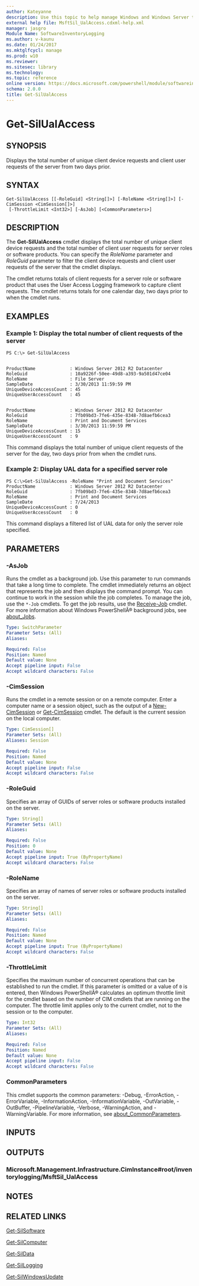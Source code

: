 ```yaml
---
author: Kateyanne
description: Use this topic to help manage Windows and Windows Server technologies with Windows PowerShell.
external help file: MsftSil_UalAccess.cdxml-help.xml
manager: jasgro
Module Name: SoftwareInventoryLogging
ms.author: v-kaunu
ms.date: 01/24/2017
ms.mktglfcycl: manage
ms.prod: w10
ms.reviewer: 
ms.sitesec: library
ms.technology: 
ms.topic: reference
online version: https://docs.microsoft.com/powershell/module/softwareinventorylogging/get-silualaccess?view=windowsserver2022-ps&wt.mc_id=ps-gethelp
schema: 2.0.0
title: Get-SilUalAccess
---
```


# Get-SilUalAccess

## SYNOPSIS
Displays the total number of unique client device requests and client user requests of the server from two days prior.

## SYNTAX

```
Get-SilUalAccess [[-RoleGuid] <String[]>] [-RoleName <String[]>] [-CimSession <CimSession[]>]
 [-ThrottleLimit <Int32>] [-AsJob] [<CommonParameters>]
```

## DESCRIPTION
The **Get-SilUalAccess** cmdlet displays the total number of unique client device requests and the total number of client user requests for server roles or software products.
You can specify the *RoleName* parameter and *RoleGuid* parameter to filter the client device requests and client user requests of the server that the cmdlet displays.

The cmdlet returns totals of client requests for a server role or software product that uses the User Access Logging framework to capture client requests.
The cmdlet returns totals for one calendar day, two days prior to when the cmdlet runs.

## EXAMPLES

### Example 1: Display the total number of client requests of the server
```
PS C:\> Get-SilUalAccess


ProductName             : Windows Server 2012 R2 Datacenter
RoleGuid                : 10a9226f-50ee-49d8-a393-9a501d47ce04
RoleName                : File Server
SampleDate              : 3/30/2013 11:59:59 PM
UniqueDeviceAccessCount : 45
UniqueUserAccessCount   : 45


ProductName             : Windows Server 2012 R2 Datacenter
RoleGuid                : 7fb09bd3-7fe6-435e-8348-7d8aefb6cea3
RoleName                : Print and Document Services
SampleDate              : 3/30/2013 11:59:59 PM
UniqueDeviceAccessCount : 15
UniqueUserAccessCount   : 9
```

This command displays the total number of unique client requests of the server for the day, two days prior from when the cmdlet runs.

### Example 2: Display UAL data for a specified server role
```
PS C:\>Get-SilUalAccess -RoleName "Print and Document Services"
ProductName             : Windows Server 2012 R2 Datacenter
RoleGuid                : 7fb09bd3-7fe6-435e-8348-7d8aefb6cea3
RoleName                : Print and Document Services
SampleDate              : 7/24/2013
UniqueDeviceAccessCount : 0
UniqueUserAccessCount   : 0
```

This command displays a filtered list of UAL data for only the server role specified.

## PARAMETERS

### -AsJob
Runs the cmdlet as a background job.
Use this parameter to run commands that take a long time to complete. 
 The cmdlet immediately returns an object that represents the job and then displays the command prompt.
You can continue to work in the session while the job completes.
To manage the job, use the `*-Job` cmdlets.
To get the job results, use the [Receive-Job](https://go.microsoft.com/fwlink/?LinkID=113372) cmdlet. 
 For more information about Windows PowerShellÂ® background jobs, see [about_Jobs](https://go.microsoft.com/fwlink/?LinkID=113251).

```yaml
Type: SwitchParameter
Parameter Sets: (All)
Aliases: 

Required: False
Position: Named
Default value: None
Accept pipeline input: False
Accept wildcard characters: False
```

### -CimSession
Runs the cmdlet in a remote session or on a remote computer.
Enter a computer name or a session object, such as the output of a [New-CimSession](https://go.microsoft.com/fwlink/p/?LinkId=227967) or [Get-CimSession](https://go.microsoft.com/fwlink/p/?LinkId=227966) cmdlet.
The default is the current session on the local computer.

```yaml
Type: CimSession[]
Parameter Sets: (All)
Aliases: Session

Required: False
Position: Named
Default value: None
Accept pipeline input: False
Accept wildcard characters: False
```

### -RoleGuid
Specifies an array of GUIDs of server roles or software products installed on the server.

```yaml
Type: String[]
Parameter Sets: (All)
Aliases: 

Required: False
Position: 0
Default value: None
Accept pipeline input: True (ByPropertyName)
Accept wildcard characters: False
```

### -RoleName
Specifies an array of names of server roles or software products installed on the server.

```yaml
Type: String[]
Parameter Sets: (All)
Aliases: 

Required: False
Position: Named
Default value: None
Accept pipeline input: True (ByPropertyName)
Accept wildcard characters: False
```

### -ThrottleLimit
Specifies the maximum number of concurrent operations that can be established to run the cmdlet.
If this parameter is omitted or a value of `0` is entered, then Windows PowerShellÂ® calculates an optimum throttle limit for the cmdlet based on the number of CIM cmdlets that are running on the computer.
The throttle limit applies only to the current cmdlet, not to the session or to the computer.

```yaml
Type: Int32
Parameter Sets: (All)
Aliases: 

Required: False
Position: Named
Default value: None
Accept pipeline input: False
Accept wildcard characters: False
```

### CommonParameters
This cmdlet supports the common parameters: -Debug, -ErrorAction, -ErrorVariable, -InformationAction, -InformationVariable, -OutVariable, -OutBuffer, -PipelineVariable, -Verbose, -WarningAction, and -WarningVariable. For more information, see [about_CommonParameters](https://go.microsoft.com/fwlink/?LinkID=113216).

## INPUTS

## OUTPUTS

### Microsoft.Management.Infrastructure.CimInstance#root/inventorylogging/MsftSil_UalAccess

## NOTES

## RELATED LINKS

[Get-SilSoftware](./Get-SilSoftware.md)

[Get-SilComputer](./Get-SilComputer.md)

[Get-SilData](./Get-SilData.md)

[Get-SilLogging](./Get-SilLogging.md)

[Get-SilWindowsUpdate](./Get-SilWindowsUpdate.md)

